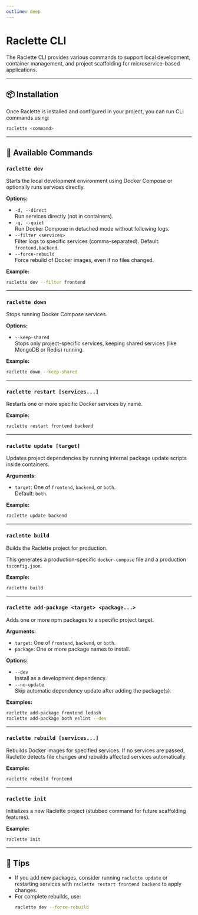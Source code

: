 ```yaml
---
outline: deep
---
```


# Raclette CLI

The Raclette CLI provides various commands to support local development, container management, and project scaffolding for microservice-based applications.

---

## 📦 Installation

Once Raclette is installed and configured in your project, you can run CLI commands using:

```bash
raclette <command>
```

---

## 🔧 Available Commands

### `raclette dev`

Starts the local development environment using Docker Compose or optionally runs services directly.

**Options:**

- `-d, --direct`  
  Run services directly (not in containers).
- `-q, --quiet`  
  Run Docker Compose in detached mode without following logs.
- `--filter <services>`  
  Filter logs to specific services (comma-separated). Default: `frontend,backend`.
- `--force-rebuild`  
  Force rebuild of Docker images, even if no files changed.

**Example:**

```bash
raclette dev --filter frontend
```

---

### `raclette down`

Stops running Docker Compose services.

**Options:**

- `--keep-shared`  
  Stops only project-specific services, keeping shared services (like MongoDB or Redis) running.

**Example:**

```bash
raclette down --keep-shared
```

---

### `raclette restart [services...]`

Restarts one or more specific Docker services by name.

**Example:**

```bash
raclette restart frontend backend
```

---

### `raclette update [target]`

Updates project dependencies by running internal package update scripts inside containers.

**Arguments:**

- `target`: One of `frontend`, `backend`, or `both`.  
  Default: `both`.

**Example:**

```bash
raclette update backend
```

---

### `raclette build`

Builds the Raclette project for production.

This generates a production-specific `docker-compose` file and a production `tsconfig.json`.

**Example:**

```bash
raclette build
```

---

### `raclette add-package <target> <package...>`

Adds one or more npm packages to a specific project target.

**Arguments:**

- `target`: One of `frontend`, `backend`, or `both`.
- `package`: One or more package names to install.

**Options:**

- `--dev`  
  Install as a development dependency.
- `--no-update`  
  Skip automatic dependency update after adding the package(s).

**Examples:**

```bash
raclette add-package frontend lodash
raclette add-package both eslint --dev
```

---

### `raclette rebuild [services...]`

Rebuilds Docker images for specified services. If no services are passed, Raclette detects file changes and rebuilds affected services automatically.

**Example:**

```bash
raclette rebuild frontend
```

---

### `raclette init`

Initializes a new Raclette project (stubbed command for future scaffolding features).

**Example:**

```bash
raclette init
```

---

## 🧠 Tips

- If you add new packages, consider running `raclette update` or restarting services with `raclette restart frontend backend` to apply changes.
- For complete rebuilds, use:
  ```bash
  raclette dev --force-rebuild
  ```
